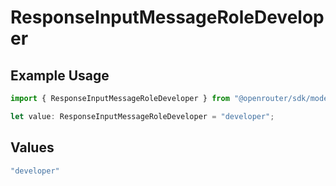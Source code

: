 # ResponseInputMessageRoleDeveloper

## Example Usage

```typescript
import { ResponseInputMessageRoleDeveloper } from "@openrouter/sdk/models";

let value: ResponseInputMessageRoleDeveloper = "developer";
```

## Values

```typescript
"developer"
```
